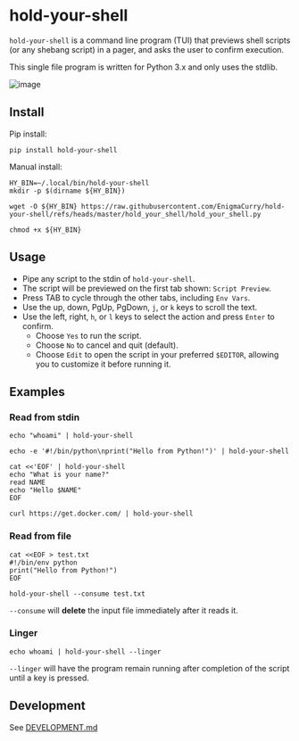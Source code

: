 # hold-your-shell

`hold-your-shell` is a command line program (TUI) that previews shell
scripts (or any shebang script) in a pager, and asks the user to
confirm execution.

This single file program is written for Python 3.x and only uses the
stdlib.

![image](https://github.com/user-attachments/assets/1219de6e-32b2-4dbe-8016-e836adf5d7e1)

## Install

Pip install:

```
pip install hold-your-shell
```

Manual install:

```
HY_BIN=~/.local/bin/hold-your-shell
mkdir -p $(dirname ${HY_BIN})

wget -O ${HY_BIN} https://raw.githubusercontent.com/EnigmaCurry/hold-your-shell/refs/heads/master/hold_your_shell/hold_your_shell.py

chmod +x ${HY_BIN}
```

## Usage

 * Pipe any script to the stdin of `hold-your-shell`.
 * The script will be previewed on the first tab shown: `Script Preview`.
 * Press TAB to cycle through the other tabs, including `Env Vars`.
 * Use the up, down, PgUp, PgDown, `j`, or `k` keys to scroll the
   text.
 * Use the left, right, `h`, or `l` keys to select the action and
   press `Enter` to confirm.
   * Choose `Yes` to run the script.
   * Choose `No` to cancel and quit (default).
   * Choose `Edit` to open the script in your preferred `$EDITOR`,
     allowing you to customize it before running it.
 
## Examples

### Read from stdin

```
echo "whoami" | hold-your-shell
```

```
echo -e '#!/bin/python\nprint("Hello from Python!")' | hold-your-shell
```


```
cat <<'EOF' | hold-your-shell
echo "What is your name?"
read NAME
echo "Hello $NAME"
EOF
```

```
curl https://get.docker.com/ | hold-your-shell
```

### Read from file

```
cat <<EOF > test.txt
#!/bin/env python
print("Hello from Python!")
EOF

hold-your-shell --consume test.txt
```

`--consume` will **delete** the input file immediately after it reads
it.

### Linger

```
echo whoami | hold-your-shell --linger
```

`--linger` will have the program remain running after completion of
the script until a key is pressed.

## Development

See [DEVELOPMENT.md](DEVELOPMENT.md)

